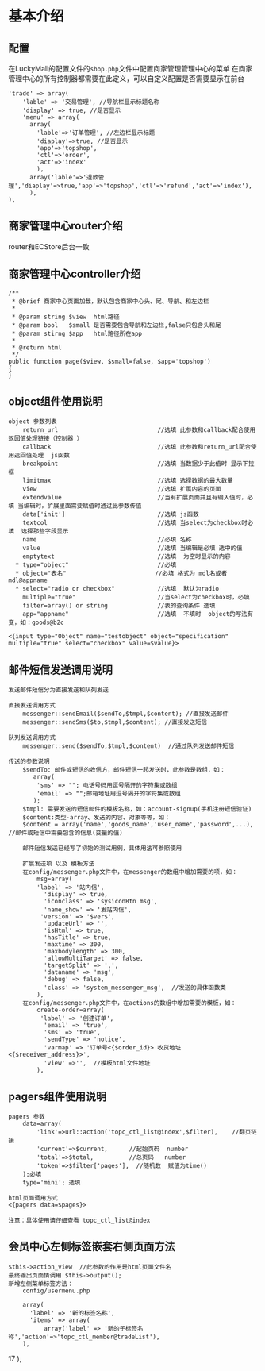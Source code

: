 # 基本介绍

## 配置

在LuckyMall的配置文件的`shop.php`文件中配置商家管理管理中心的菜单
在商家管理中心的所有控制器都需要在此定义，可以自定义配置是否需要显示在前台

    'trade' => array(
        'lable' => '交易管理', //导航栏显示标题名称
        'display' => true, //是否显示
        'menu' => array(
          array(
            'lable'=>'订单管理', //左边栏显示标题
            'diaplay'=>true, //是否显示
            'app'=>'topshop',
            'ctl'=>'order',
            'act'=>'index'
            ),
          array('lable'=>'退款管理','diaplay'=>true,'app'=>'topshop','ctl'=>'refund','act'=>'index'),
          ),
    ),


## 商家管理中心router介绍
router和ECStore后台一致

## 商家管理中心controller介绍

    /**
     * @brief 商家中心页面加载，默认包含商家中心头、尾、导航、和左边栏
     *
     * @param string $view  html路径
     * @param bool   $small 是否需要包含导航和左边栏,false只包含头和尾
     * @param stirng $app   html路径所在app
     *
     * @return html
     */
    public function page($view, $small=false, $app='topshop')
    {
    }

## object组件使用说明

    object 参数列表
        return_url                            //选填 此参数和callback配合使用返回值处理链接（控制器 ）
        callback                              //选填 此参数和return_url配合使用返回值处理  js函数
        breakpoint                            //选填 当数据少于此值时 显示下拉框
        limitmax                              //选填 选择数据的最大数量
        view                                  //选填 扩展内容的页面
        extendvalue                           //当有扩展页面并且有输入值时，必填 当编辑时，扩展里面需要赋值时通过此参数传值
        data['init']                          //选填 js函数
        textcol                               //选填 当select为checkbox时必填  选择那些字段显示
        name                                  //必填 名称
        value                                 //选填 当编辑是必填 选中的值
        emptytext                             //选填  为空时显示的内容
      * type="object"                         //必填
      * object="表名"                         //必填 格式为 mdl名或者mdl@appname
      * select="radio or checkbox"            //选填  默认为radio
        multiple="true"                       //当select为checkbox时，必填
        filter=array() or string              //表的查询条件 选填
        app="appname"                         //选填  不填时  object的写法有变，如：goods@b2c

    <{input type="Object" name="testobject" object="specification" multiple="true" select="checkbox" value=$value}>

## 邮件短信发送调用说明
    发送邮件短信分为直接发送和队列发送

    直接发送调用方式
        messenger::sendEmail($sendTo,$tmpl,$content); //直接发送邮件
        messenger::sendSms($to,$tmpl,$content); //直接发送短信

    队列发送调用方式
        messenger::send($sendTo,$tmpl,$content)  //通过队列发送邮件短信

    传送的参数说明
        $sendTo: 邮件或短信的收信方，邮件短信一起发送时，此参数是数组，如：
           array(
            'sms' => ""; 电话号码用逗号隔开的字符集或数组
            'email' => "";邮箱地址用逗号隔开的字符集或数组
           );
        $tmpl: 需要发送的短信邮件的模板名称，如：account-signup(手机注册短信验证)
        $content:类型-array、发送的内容、对象等等，如：
        $content = array('name','goods_name','user_name','password',...),  //邮件或短信中需要包含的信息(变量的值)

        邮件短信发送已经写了初始的测试用例，具体用法可参照使用

        扩展发送项 以及 模板方法
        在config/messenger.php文件中，在messenger的数组中增加需要的项，如：
            msg=array(
            'label' => '站内信',
              'display' => true,
              'iconclass' => 'sysiconBtn msg',
              'name_show' => '发站内信',
             'version' => '$ver$',
              'updateUrl' => '',
              'isHtml' => true,
              'hasTitle' => true,
              'maxtime' => 300,
              'maxbodylength' => 300,
              'allowMultiTarget' => false,
              'targetSplit' => ',',
              'dataname' => 'msg',
              'debug' => false,
              'class' => 'system_messenger_msg',  //发送的具体函数类
            ),
        在config/messenger.php文件中，在actions的数组中增加需要的模板，如：
            create-order=array(
             'label' => '创建订单',
              'email' => 'true',
              'sms' => 'true',
              'sendType' => 'notice',
              'varmap' => '订单号<{$order_id}> 收货地址<{$receiver_address}>',
              'view' =>'',  //模板html文件地址
            ),


## pagers组件使用说明
    pagers 参数
        data=array(
            'link'=>url::action('topc_ctl_list@index',$filter),    //翻页链接
            'current'=>$current,      //起始页码  number
            'total'=>$total,          //总页码   number
            'token'=>$filter['pages'],  //随机数  赋值为time()
        );必填
        type='mini'; 选填

    html页面调用方式
    <{pagers data=$pages}>

    注意：具体使用请仔细查看 topc_ctl_list@index

## 会员中心左侧标签嵌套右侧页面方法
    $this->action_view  //此参数的作用是html页面文件名
    最终输出页面情调用 $this->output();
    新增左侧菜单标签方法：
        config/usermenu.php

        array(
          'label' => '新的标签名称',
          'items' => array(
              array('label' => '新的子标签名称','action'=>'topc_ctl_member@tradeList'),
        ),


 17     ),

